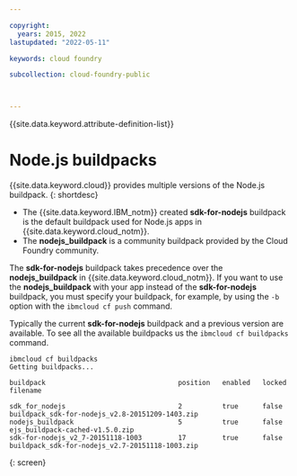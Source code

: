 ```yaml
---

copyright:
  years: 2015, 2022
lastupdated: "2022-05-11"

keywords: cloud foundry

subcollection: cloud-foundry-public



---
```



{{site.data.keyword.attribute-definition-list}}

# Node.js buildpacks

{{site.data.keyword.cloud}} provides multiple versions of the Node.js buildpack.
{: shortdesc}

* The {{site.data.keyword.IBM_notm}} created **sdk-for-nodejs** buildpack is the default buildpack used for Node.js apps in {{site.data.keyword.cloud_notm}}.
* The **nodejs_buildpack** is a community buildpack provided by the Cloud Foundry community.

The **sdk-for-nodejs** buildpack takes precedence over the **nodejs_buildpack** in {{site.data.keyword.cloud_notm}}. If you want to use the **nodejs_buildpack** with your app instead of the **sdk-for-nodejs** buildpack, you must specify your buildpack, for example, by using the `-b` option with the `ibmcloud cf push` command.

Typically the current **sdk-for-nodejs** buildpack and a previous version are available.  To see all the available buildpacks us the `ibmcloud cf buildpacks` command. 

```text
ibmcloud cf buildpacks
Getting buildpacks...

buildpack                                 position   enabled   locked   filename   

sdk_for_nodejs                            2          true      false    buildpack_sdk-for-nodejs_v2.8-20151209-1403.zip   
nodejs_buildpack                          5          true      false    ejs_buildpack-cached-v1.5.0.zip   
sdk-for-nodejs_v2_7-20151118-1003         17         true      false    buildpack_sdk-for-nodejs_v2.7-20151118-1003.zip
```
{: screen}



